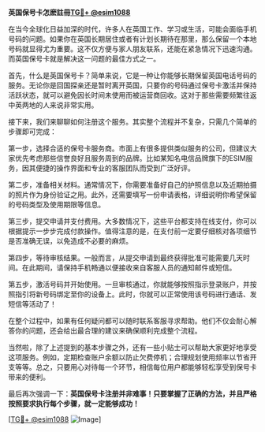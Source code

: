 **英国保号卡怎麽註冊[TG💪+ @esim1088](https://t.me/s/esim1088)**

在当今全球化日益加深的时代，许多人在英国工作、学习或生活，可能会面临手机号码的问题。如果你在英国长期居住或者有计划长期待在那里，那么保留一个本地号码就显得尤为重要。这不仅方便与家人朋友联系，还能在紧急情况下迅速沟通。而英国保号卡就是解决这一问题的最佳方式之一。

首先，什么是英国保号卡？简单来说，它是一种让你能够长期保留英国电话号码的服务。无论你是回国探亲还是暂时离开英国，只要你的号码通过保号卡激活并保持活跃状态，就可以避免因长时间未使用而被运营商回收。这对于那些需要频繁往返中英两地的人来说非常实用。

接下来，我们来聊聊如何注册这个服务。其实整个流程并不复杂，只需几个简单的步骤即可完成：

第一步，选择合适的保号卡服务商。市面上有很多提供类似服务的公司，但建议大家优先考虑那些信誉良好且服务周到的品牌。比如某知名电信品牌旗下的ESIM服务，因其便捷的操作界面和专业的客服团队而受到广泛好评。

第二步，准备相关材料。通常情况下，你需要准备好自己的护照信息以及近期拍摄的照片作为身份验证之用。此外，还需要填写一份申请表格，详细说明你希望保留的号码类型及使用期限等信息。

第三步，提交申请并支付费用。大多数情况下，这些平台都支持在线支付，你可以根据提示一步步完成付款操作。值得注意的是，在支付前一定要仔细核对各项细节是否准确无误，以免造成不必要的麻烦。

第四步，等待审核结果。一般而言，从提交申请到最终获得批准可能需要几天时间。在此期间，请保持手机畅通以便接收来自客服人员的通知邮件或短信。

第五步，激活号码并开始使用。一旦审核通过，你就能够按照指示登录账户，并按照指引将新号码绑定至你的设备上。此时，你就可以正常使用该号码进行通话、发短信等活动了！

在整个过程中，如果有任何疑问都可以随时联系客服寻求帮助。他们不仅会耐心解答你的问题，还会给出最合理的建议来确保顺利完成整个流程。

当然啦，除了上述提到的基本步骤之外，还有一些小贴士可以帮助大家更好地享受这项服务。例如，定期检查账户余额以防止欠费停机；合理规划使用频率以节省开支等等。总之，只要用心对待每一个环节，相信每位用户都能够轻松享受到保号卡带来的便利。

最后再次强调一下：**英国保号卡注册并非难事！只要掌握了正确的方法，并且严格按照要求执行每个步骤，就一定能够成功！**

[[TG💪+ @esim1088](https://t.me/s/esim1088) ![Image](https://i.postimg.cc/4NQfJmqS/Snipaste-2025-05-13-00-14-12.png)]
